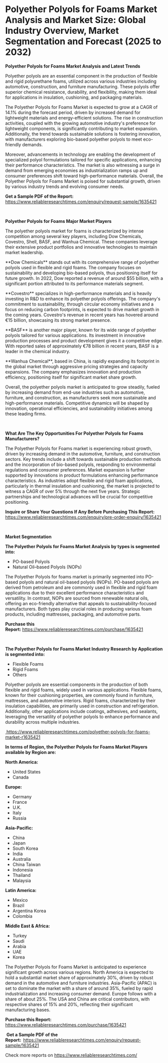 <p><h1>Polyether Polyols for Foams Market Analysis and Market Size: Global Industry Overview, Market Segmentation and Forecast (2025 to 2032)</h1></p><p><strong>Polyether Polyols for Foams Market Analysis and Latest Trends</strong></p>
<p><p>Polyether polyols are an essential component in the production of flexible and rigid polyurethane foams, utilized across various industries including automotive, construction, and furniture manufacturing. These polyols offer superior chemical resistance, durability, and flexibility, making them ideal for applications in insulation, cushioning, and packaging materials. </p><p>The Polyether Polyols for Foams Market is expected to grow at a CAGR of 14.1% during the forecast period, driven by increased demand for lightweight materials and energy-efficient solutions. The rise in construction activities, coupled with the growing automotive industry's preference for lightweight components, is significantly contributing to market expansion. Additionally, the trend towards sustainable solutions is fostering innovation, with manufacturers exploring bio-based polyether polyols to meet eco-friendly demands.</p><p>Moreover, advancements in technology are enabling the development of specialized polyol formulations tailored for specific applications, enhancing their performance characteristics. The market is also witnessing a surge in demand from emerging economies as industrialization ramps up and consumer preferences shift toward high-performance materials. Overall, the Polyether Polyols for Foams Market is poised for substantial growth, driven by various industry trends and evolving consumer needs.</p></p>
<p><strong>Get a Sample PDF of the Report:&nbsp;</strong> <a href="https://www.reliableresearchtimes.com/enquiry/request-sample/1635421?utm_campaign=2117&utm_medium=2&utm_source=Github&utm_content=ia&utm_term=23032025&utm_id=polyether-polyols-for-foams">https://www.reliableresearchtimes.com/enquiry/request-sample/1635421</a></p>
<p>&nbsp;</p>
<p><strong>Polyether Polyols for Foams Major Market Players</strong></p>
<p><p>The polyether polyols market for foams is characterized by intense competition among several key players, including Dow Chemicals, Covestro, Shell, BASF, and Wanhua Chemical. These companies leverage their extensive product portfolios and innovative technologies to maintain market leadership.</p><p>**Dow Chemicals** stands out with its comprehensive range of polyether polyols used in flexible and rigid foams. The company focuses on sustainability and developing bio-based polyols, thus positioning itself for future growth. In 2022, Dow reported a revenue of around $55 billion, with a significant portion attributed to its performance materials segment.</p><p>**Covestro** specializes in high-performance materials and is heavily investing in R&D to enhance its polyether polyols offerings. The company's commitment to sustainability, through circular economy initiatives and a focus on reducing carbon footprints, is expected to drive market growth in the coming years. Covestro's revenue in recent years has hovered around €15 billion, showcasing its strong market presence.</p><p>**BASF** is another major player, known for its wide range of polyether polyols tailored for various applications. Its investment in innovative production processes and product development gives it a competitive edge. With reported sales of approximately €78 billion in recent years, BASF is a leader in the chemical industry.</p><p>**Wanhua Chemical**, based in China, is rapidly expanding its footprint in the global market through aggressive pricing strategies and capacity expansions. The company emphasizes innovation and production efficiency, positioning itself for significant market share growth.</p><p>Overall, the polyether polyols market is anticipated to grow steadily, fueled by increasing demand from end-use industries such as automotive, furniture, and construction, as manufacturers seek more sustainable and high-performance materials. Competitive dynamics will be shaped by innovation, operational efficiencies, and sustainability initiatives among these leading firms.</p></p>
<p>&nbsp;</p>
<p><strong>What Are The Key Opportunities For Polyether Polyols for Foams Manufacturers?</strong></p>
<p><p>The Polyether Polyols for Foams market is experiencing robust growth, driven by increasing demand in the automotive, furniture, and construction sectors. Key trends include a shift towards sustainable production methods and the incorporation of bio-based polyols, responding to environmental regulations and consumer preferences. Market expansion is further supported by innovations in product formulations enhancing performance characteristics. As industries adopt flexible and rigid foam applications, particularly in thermal insulation and cushioning, the market is projected to witness a CAGR of over 5% through the next five years. Strategic partnerships and technological advances will be crucial for competitive positioning.</p></p>
<p><strong>Inquire or Share Your Questions If Any Before Purchasing This Report:</strong> <a href="https://www.reliableresearchtimes.com/enquiry/pre-order-enquiry/1635421?utm_campaign=2117&utm_medium=2&utm_source=Github&utm_content=ia&utm_term=23032025&utm_id=polyether-polyols-for-foams">https://www.reliableresearchtimes.com/enquiry/pre-order-enquiry/1635421</a></p>
<p>&nbsp;</p>
<p><strong>Market Segmentation</strong></p>
<p><strong>The Polyether Polyols for Foams Market Analysis by types is segmented into:</strong></p>
<p><ul><li>PO-based Polyols</li><li>Natural Oil–based Polyols (NOPs)</li></ul></p>
<p><p>The Polyether Polyols for foams market is primarily segmented into PO-based polyols and natural oil-based polyols (NOPs). PO-based polyols are derived from petroleum and are commonly used in flexible and rigid foam applications due to their excellent performance characteristics and versatility. In contrast, NOPs are sourced from renewable natural oils, offering an eco-friendly alternative that appeals to sustainability-focused manufacturers. Both types play crucial roles in producing various foam products, including mattresses, packaging, and automotive parts.</p></p>
<p><strong>Purchase this Report:&nbsp;</strong><a href="https://www.reliableresearchtimes.com/purchase/1635421?utm_campaign=2117&utm_medium=2&utm_source=Github&utm_content=ia&utm_term=23032025&utm_id=polyether-polyols-for-foams">https://www.reliableresearchtimes.com/purchase/1635421</a></p>
<p>&nbsp;</p>
<p><strong>The Polyether Polyols for Foams Market Industry Research by Application is segmented into:</strong></p>
<p><ul><li>Flexible Foams</li><li>Rigid Foams</li><li>Others</li></ul></p>
<p><p>Polyether polyols are essential components in the production of both flexible and rigid foams, widely used in various applications. Flexible foams, known for their cushioning properties, are commonly found in furniture, mattresses, and automotive interiors. Rigid foams, characterized by their insulation capabilities, are primarily used in construction and refrigeration. Additionally, other applications include coatings, adhesives, and sealants, leveraging the versatility of polyether polyols to enhance performance and durability across multiple industries.</p></p>
<p><a href="https://www.reliableresearchtimes.com/polyether-polyols-for-foams-market-r1635421?utm_campaign=2117&utm_medium=2&utm_source=Github&utm_content=ia&utm_term=23032025&utm_id=polyether-polyols-for-foams">&nbsp;https://www.reliableresearchtimes.com/polyether-polyols-for-foams-market-r1635421</a></p>
<p><strong>In terms of Region, the Polyether Polyols for Foams Market Players available by Region are:</strong></p>
<p>
    <p> <strong> North America: </strong>
        <ul>
            <li>United States</li>
            <li>Canada</li>
        </ul>
        </p> 
    <p> <strong> Europe: </strong>
        <ul>
            <li>Germany</li>
            <li>France</li>
            <li>U.K.</li>
            <li>Italy</li>
            <li>Russia</li>
        </ul>
        </p> 
    <p> <strong> Asia-Pacific: </strong>
        <ul>
            <li>China</li>
            <li>Japan</li>
            <li>South Korea</li>
            <li>India</li>
            <li>Australia</li>
            <li>China Taiwan</li>
            <li>Indonesia</li>
            <li>Thailand</li>
            <li>Malaysia</li>
        </ul>
        </p> 
    <p> <strong> Latin America: </strong>
        <ul>
            <li>Mexico</li>
            <li>Brazil</li>
            <li>Argentina Korea</li>
            <li>Colombia</li>
        </ul>
        </p> 
    <p> <strong> Middle East & Africa: </strong>
        <ul>
            <li>Turkey</li>
            <li>Saudi</li>
            <li>Arabia</li>
            <li>UAE</li>
            <li>Korea</li>
        </ul>
    </p>
    </p>
<p><p>The Polyether Polyols for Foams Market is anticipated to experience significant growth across various regions. North America is expected to hold a substantial market share of approximately 30%, driven by robust demand in the automotive and furniture industries. Asia-Pacific (APAC) is set to dominate the market with a share of around 35%, fueled by rapid industrialization and increasing consumer demand. Europe follows with a share of about 25%. The USA and China are critical contributors, with respective shares of 15% and 20%, reflecting their significant manufacturing bases.</p></p>
<p><strong>Purchase this Report: </strong><a href="https://www.reliableresearchtimes.com/purchase/1635421?utm_campaign=2117&utm_medium=2&utm_source=Github&utm_content=ia&utm_term=23032025&utm_id=polyether-polyols-for-foams">https://www.reliableresearchtimes.com/purchase/1635421</a></p>
<p>&nbsp;<strong>Get a Sample PDF of the Report:&nbsp;&nbsp;</strong><a href="https://www.reliableresearchtimes.com/enquiry/request-sample/1635421?utm_campaign=2117&utm_medium=2&utm_source=Github&utm_content=ia&utm_term=23032025&utm_id=polyether-polyols-for-foams">https://www.reliableresearchtimes.com/enquiry/request-sample/1635421</a></p>
<p><strong></strong></p>
<p>Check more reports on <a href="https://www.reliableresearchtimes.com/?utm_campaign=2117&utm_medium=2&utm_source=Github&utm_content=ia&utm_term=23032025&utm_id=polyether-polyols-for-foams">https://www.reliableresearchtimes.com/</a></p>